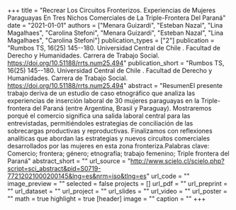 +++
title = "Recrear Los Circuitos Fronterizos. Experiencias de Mujeres Paraguayas En Tres Nichos Comerciales de La Triple-Frontera Del Paraná"
date = "2021-01-01"
authors = ["Menara Guizardi", "Esteban Nazal", "Lina Magalhaes", "Carolina Stefoni", "Menara Guizardi", "Esteban Nazal", "Lina Magalhaes", "Carolina Stefoni"]
publication_types = ["2"]
publication = "Rumbos TS, 16(25) 145--180. Universidad Central de Chile . Facultad de Derecho y Humanidades. Carrera de Trabajo Social. https://doi.org/10.51188/rrts.num25.494"
publication_short = "Rumbos TS, 16(25) 145--180. Universidad Central de Chile . Facultad de Derecho y Humanidades. Carrera de Trabajo Social. https://doi.org/10.51188/rrts.num25.494"
abstract = "ResumenEl presente trabajo deriva de un estudio de caso etnográfico que analiza las experiencias de inserción laboral de 30 mujeres paraguayas en la Triple-frontera del Paraná (entre Argentina, Brasil y Paraguay). Mostraremos porqué el comercio significa una salida laboral central para las entrevistadas, permitiéndoles estrategias de conciliación de las sobrecargas productivas y reproductivas. Finalizamos con reflexiones analíticas que abordan las estrategias y nuevos circuitos comerciales desarrollados por las mujeres en esta zona fronteriza.Palabras clave: Comercio; frontera; género; etnografía; trabajo femenino; Triple frontera del Paraná"
abstract_short = ""
url_source = "http://www.scielo.cl/scielo.php?script=sci_abstract&pid=S0719-77212021000200145&lng=es&nrm=iso&tlng=es"
url_code = ""
image_preview = ""
selected = false
projects = []
url_pdf = ""
url_preprint = ""
url_dataset = ""
url_project = ""
url_slides = ""
url_video = ""
url_poster = ""
math = true
highlight = true
[header]
image = ""
caption = ""
+++
